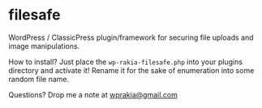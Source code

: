 # filesafe
WordPress / ClassicPress plugin/framework for securing file uploads and image manipulations.

How to install? Just place the `wp-rakia-filesafe.php` into your plugins directory and activate it! Rename it for the sake of enumeration into some random file name.

Questions? Drop me a note at wprakia@gmail.com

